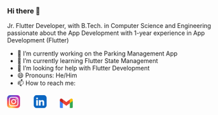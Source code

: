 ### Hi there 👋
Jr. Flutter Developer, with B.Tech. in Computer Science and Engineering passionate about the App Development with 1-year experience in App Development (Flutter)

- 🔭 I’m currently working on the Parking Management App
- 🌱 I’m currently learning Flutter State Management
- 🤔 I’m looking for help with Flutter Development
- 😄 Pronouns: He/Him
- 📫 How to reach me: 

[<img src="insta.png" width="30">](https://www.instagram.com/s.ankit1140/) &nbsp;&nbsp;&nbsp;&nbsp;&nbsp;&nbsp;
[<img src="linkedin.png" width="30">](https://www.linkedin.com/in/ankit-singh-012929169/) &nbsp;&nbsp;&nbsp;&nbsp;&nbsp;&nbsp;
[<img src="gmail.png" width="30">](mailto:s.ankit1140@gmail.com)

